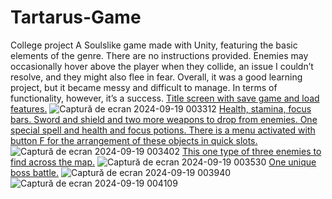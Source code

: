 # Tartarus-Game
College project
A Soulslike game made with Unity, featuring the basic elements of the genre. There are no instructions provided. Enemies may occasionally hover above the player when they collide, an issue I couldn’t resolve, and they might also flee in fear. Overall, it was a good learning project, but it became messy and difficult to manage. In terms of functionality, however, it’s a success.
<u>Title screen with save game and load features.</u>
![Captură de ecran 2024-09-19 003312](https://github.com/user-attachments/assets/13acbdb0-7704-4894-a5c9-d5c288957f47)
<u>Health, stamina, focus bars. Sword and shield and two more weapons to drop from enemies. One special spell and health and focus potions. There is a menu activated with button F for the arrangement of these objects in quick slots.</u>
![Captură de ecran 2024-09-19 003402](https://github.com/user-attachments/assets/d57926e3-ff27-44f2-97df-48b198dca537)
<u>This one type of three enemies to find across the map.</u>
![Captură de ecran 2024-09-19 003530](https://github.com/user-attachments/assets/99351957-aa7b-4f54-8eed-423478d4f9f6)
<u>One unique boss battle.</u>
![Captură de ecran 2024-09-19 003940](https://github.com/user-attachments/assets/f8c8fde7-fe6c-4d9b-8fb2-9014bc086945)
![Captură de ecran 2024-09-19 004109](https://github.com/user-attachments/assets/276ddee8-c66d-4a92-b50a-43abb8f9df2d)
